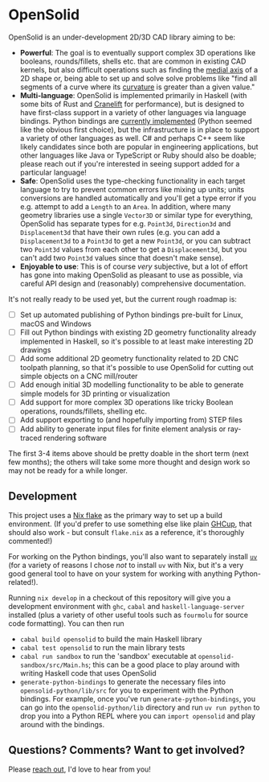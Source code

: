 # OpenSolid

OpenSolid is an under-development 2D/3D CAD library aiming to be:

  * **Powerful**: The goal is to eventually support complex 3D operations like booleans,
    rounds/fillets, shells etc. that are common in existing CAD kernels, but also difficult
    operations such as finding the [medial axis][medial-axis] of a 2D shape or, being able to set up
    and solve solve problems like "find all segments of a curve where its [curvature][curvature]
    is greater than a given value."
  * **Multi-language**: OpenSolid is implemented primarily in Haskell (with some bits of Rust and
    [Cranelift][cranelift] for performance), but is designed to have first-class support in a
    variety of other languages via language bindings. Python bindings are
    [currently implemented][python-bindings] (Python seemed like the obvious first choice), but the
    infrastructure is in place to support a variety of other languages as well. C# and perhaps C++
    seem like likely candidates since both are popular in engineering applications, but other
    languages like Java or TypeScript or Ruby should also be doable; please reach out if you're
    interested in seeing support added for a particular language!
  * **Safe**: OpenSolid uses the type-checking functionality in each target language to try to
    prevent common errors like mixing up units; units conversions are handled automatically and
    you'll get a type error if you e.g. attempt to add a `Length` to an `Area`. In addition, where
    many geometry libraries use a single `Vector3D` or similar type for everything, OpenSolid has
    separate types for e.g. `Point3d`, `Direction3d` and `Displacement3d` that have their own rules
    (e.g. you can add a `Displacement3d` to a `Point3d` to get a new `Point3d`, or you can subtract
    two `Point3d` values from each other to get a `Displacement3d`, but you can't add two `Point3d`
    values since that doesn't make sense).
  * **Enjoyable to use**: This is of course _very_ subjective, but a lot of effort has gone into
    making OpenSolid as pleasant to use as possible, via careful API design and (reasonably)
    comprehensive documentation.

It's not really ready to be used yet, but the current rough roadmap is:

  - [ ] Set up automated publishing of Python bindings pre-built for Linux, macOS and Windows
  - [ ] Fill out Python bindings with existing 2D geometry functionality already implemented in
        Haskell, so it's possible to at least make interesting 2D drawings
  - [ ] Add some additional 2D geometry functionality related to 2D CNC toolpath planning, so that
        it's possible to use OpenSolid for cutting out simple objects on a CNC mill/router
  - [ ] Add enough initial 3D modelling functionality to be able to generate simple models for 3D
        printing or visualization
  - [ ] Add support for more complex 3D operations like tricky Boolean operations, rounds/fillets,
        shelling etc.
  - [ ] Add support exporting to (and hopefully importing from) STEP files
  - [ ] Add ability to generate input files for finite element analysis or ray-traced rendering
        software

The first 3-4 items above should be pretty doable in the short term (next few months); the others
will take some more thought and design work so may not be ready for a while longer.

[medial-axis]: https://www.sciencedirect.com/topics/mathematics/medial-axis
[curvature]: https://math.libretexts.org/Bookshelves/Calculus/CLP-4_Vector_Calculus_(Feldman_Rechnitzer_and_Yeager)/01%3A_Curves/1.03%3A_Curvature
[cranelift]: https://cranelift.dev/
[python-bindings]: https://pypi.org/project/opensolid/

## Development

This project uses a [Nix flake][nix-flake] as the primary way to set up a build environment. (If
you'd prefer to use something else like plain [GHCup][ghcup], that should also work - but consult
`flake.nix` as a reference, it's thoroughly commented!)

For working on the Python bindings, you'll also want to separately install [`uv`][uv] (for a variety
of reasons I chose _not_ to install `uv` with Nix, but it's a very good general tool to have on your
system for working with anything Python-related!).

Running `nix develop` in a checkout of this repository will give you a development environment with
`ghc`, `cabal` and `haskell-language-server` installed (plus a variety of other useful tools such as
`fourmolu` for source code formatting). You can then run

  * `cabal build opensolid` to build the main Haskell library
  * `cabal test opensolid` to run the main library tests
  * `cabal run sandbox` to run the 'sandbox' executable at `opensolid-sandbox/src/Main.hs`; this can
    be a good place to play around with writing Haskell code that uses OpenSolid
  * `generate-python-bindings` to generate the necessary files into `opensolid-python/lib/src` for
    you to experiment with the Python bindings. For example, once you've run
    `generate-python-bindings`, you can go into the `opensolid-python/lib` directory and run
    `uv run python` to drop you into a Python REPL where you can `import opensolid` and play around
    with the bindings.

[nix-flake]: https://nixos.wiki/wiki/Flakes
[ghcup]: https://www.haskell.org/ghcup/
[uv]: https://docs.astral.sh/uv/

## Questions? Comments? Want to get involved?

Please [reach out](https://github.com/ianmackenzie/), I'd love to hear from you!
